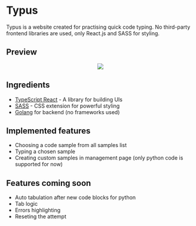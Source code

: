 # Typus

Typus is a website created for practising quick code typing. No third-party frontend libraries are used, only React.js and SASS for styling.

## Preview

<p align="center">
    <image src="./typus_frontend/public/example.png" />
</p>

## Ingredients

- [TypeScript React](https://reactjs.org/) - A library for building UIs
- [SASS](https://sass-lang.com/) - CSS extension for powerful styling
- [Golang](https://go.dev/) for backend (no frameworks used)

## Implemented features

- Choosing a code sample from all samples list
- Typing a chosen sample 
- Creating custom samples in management page (only python code is supported for now)

## Features coming soon

- Auto tabulation after new code blocks for python
- Tab logic
- Errors highlighting
- Reseting the attempt